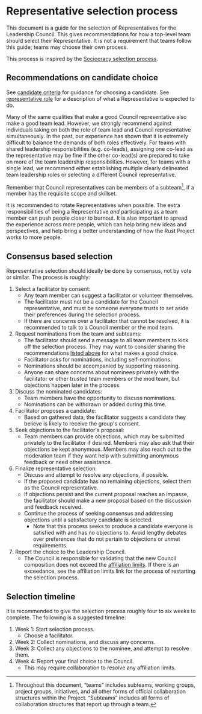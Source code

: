 # Representative selection process

This document is a guide for the selection of Representatives for the Leadership Council. This gives recommendations for how a top-level team should select their Representative. It is not a requirement that teams follow this guide; teams may choose their own process.

This process is inspired by the [Sociocracy selection process](https://www.sociocracyforall.org/selection-process/).

## Recommendations on candidate choice

See [candidate criteria] for guidance for choosing a candidate. See [representative role] for a description of what a Representative is expected to do.

Many of the same qualities that make a good Council representative also make a good team lead. However, we strongly recommend against individuals taking on both the role of team lead and Council representative simultaneously. In the past, our experience has shown that it is extremely difficult to balance the demands of both roles effectively. For teams with shared leadership responsibilities (e.g. co-leads), assigning one co-lead as the representative may be fine if the other co-lead(s) are prepared to take on more of the team leadership responsibilities. However, for teams with a single lead, we recommend either establishing multiple clearly delineated team leadership roles or selecting a different Council representative.

Remember that Council representatives can be members of a subteam[^subteam], if a member has the requisite scope and skillset.

It is recommended to rotate Representatives when possible. The extra responsibilities of being a Representative *and* participating as a team member can push people closer to burnout. It is also important to spread the experience across more people, which can help bring new ideas and perspectives, and help bring a better understanding of how the Rust Project works to more people.

[candidate criteria]: https://forge.rust-lang.org/governance/council.html#candidate-criteria
[representative role]: https://github.com/rust-lang/leadership-council/blob/676d7f18723fead5994019dd15bea5fb5c4062e0/roles/council-representative.md

## Consensus based selection

Representative selection should ideally be done by consensus, not by vote or similar. The process is roughly:

1. Select a facilitator by consent:
    - Any team member can suggest a facilitator or volunteer themselves.
    - The facilitator must not be a candidate for the Council representative, and must be someone everyone trusts to set aside their preferences during the selection process.
    - If there are concerns over a facilitator that cannot be resolved, it is recommended to talk to a Council member or the mod team.
2. Request nominations from the team and subteams:
    - The facilitator should send a message to all team members to kick off the selection process. They may want to consider sharing the recommendations [listed above](#recommendations-on-candidate-choice) for what makes a good choice.
    - Facilitator asks for nominations, including self-nominations.
    - Nominations should be accompanied by supporting reasoning.
    - Anyone can share concerns about nominees privately with the facilitator or other trusted team members or the mod team, but objections happen later in the process.
3. Discuss the nominated candidates:
    - Team members have the opportunity to discuss nominations.
    - Nominations can be withdrawn or added during this time.
4. Facilitator proposes a candidate:
    - Based on gathered data, the facilitator suggests a candidate they believe is likely to receive the group's consent.
5. Seek objections to the facilitator's proposal:
    - Team members can provide objections, which may be submitted privately to the facilitator if desired. Members may also ask that their objections be kept anonymous. Members may also reach out to the moderation team if they want help with submitting anonymous feedback or need other assistance.
6. Finalize representative selection:
    - Discuss and attempt to resolve any objections, if possible.
    - If the proposed candidate has no remaining objections, select them as the Council representative.
    - If objections persist and the current proposal reaches an impasse, the facilitator should make a new proposal based on the discussion and feedback received.
    - Continue the process of seeking consensus and addressing objections until a satisfactory candidate is selected.
        - Note that this process seeks to produce a candidate everyone is satisfied with and has no objections to. Avoid lengthy debates over preferences that do not pertain to objections or unmet requirements.
7. Report the choice to the Leadership Council.
    - The Council is responsible for validating that the new Council composition does not exceed the [affiliation limits]. If there is an exceedance, see the affiliation limits link for the process of restarting the selection process.

[affiliation limits]: https://forge.rust-lang.org/governance/council.html#limits-on-representatives-from-a-single-companyentity

## Selection timeline

It is recommended to give the selection process roughly four to six weeks to complete. The following is a suggested timeline:

1. Week 1: Start selection process.
    - Choose a facilitator.
2. Week 2: Collect nominations, and discuss any concerns.
3. Week 3: Collect any objections to the nominee, and attempt to resolve them.
4. Week 4: Report your final choice to the Council.
    - This may require collaboration to resolve any affiliation limits.

[^subteam]: Throughout this document, “teams” includes subteams, working groups, project groups, initiatives, and all other forms of official collaboration structures within the Project. “Subteams” includes all forms of collaboration structures that report up through a team.
